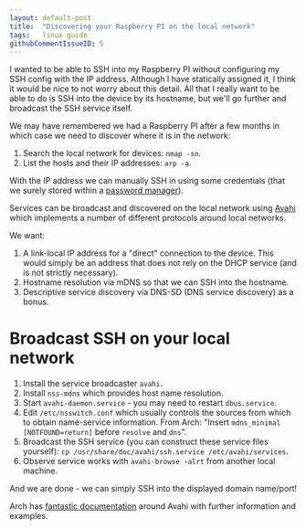 ```yaml
---
layout: default-post
title:  "Discovering your Raspberry PI on the local network"
tags:   linux guide
githubCommentIssueID: 5
---
```


I wanted to be able to SSH into my Raspberry PI without configuring my SSH
config with the IP address. Although I have statically assigned it, I think it
would be nice to not worry about this detail. All that I really want to be able
to do is SSH into the device by its hostname, but we'll go further and
broadcast the SSH service itself.

We may have remembered we had a Raspberry PI after a few months in which case
we need to discover where it is in the network:

1. Search the local network for devices: `nmap -sn`.
2. List the hosts and their IP addresses: `arp -a`.

With the IP address we can manually SSH in using some credentials (that we
surely stored within a [password manager][password-manager]).

Services can be broadcast and discovered on the local network using
[Avahi][wiki-avahi] which implements a number of different protocols around
local networks.

We want:

1. A link-local IP address for a "direct" connection to the device. This would
   simply be an address that does not rely on the DHCP service (and is not
   strictly necessary).
2. Hostname resolution via mDNS so that we can SSH into the hostname.
3. Descriptive service discovery via DNS-SD (DNS service discovery) as a bonus.

# Broadcast SSH on your local network

1. Install the service broadcaster `avahi`.
2. Install `nss-mdns` which provides host name resolution.
3. Start `avahi-daemon.service` - you may need to restart `dbus.service`.
4. Edit `/etc/nsswitch.conf` which usually controls the sources from which to
   obtain name-service information. From Arch:
   "Insert `mdns_minimal [NOTFOUND=return]` before `resolve` and `dns`".
5. Broadcast the SSH service (you can construct these service files yourself):
   `cp /usr/share/doc/avahi/ssh.service /etc/avahi/services`.
6. Observe service works with `avahi-browse -alrt` from another local machine.

And we are done - we can simply SSH into the displayed domain name/port!

Arch has [fantastic documentation][arch-avahi] around Avahi with further
information and examples.


[wiki-avahi]: <https://en.wikipedia.org/wiki/Avahi_%28software%29>
[arch-avahi]: <https://wiki.archlinux.org/index.php/Avahi>
    "Avahi documentation on the Arch Wiki"
[password-manager]: <{{ site.baseurl }}{% post_url 2013-10-01-using-keepass-effectively %}>
